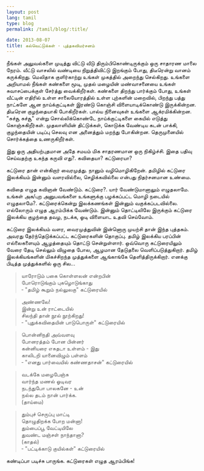 ```yaml
---
layout: post
lang: tamil
type: blog
permalink: /tamil/blog/:title/

date: 2013-08-07
title: கல்வெட்டுக்கள் - புத்தகவிமர்சனம்
---
```


நீங்கள் அலுவல்களை முடித்து விட்டு வீடு திரும்பிகொண்டிருக்கும் ஒரு சாதாரண மாலை நேரம். வீட்டு வாசலில் வண்டியை நிறுத்திவிட்டு இறங்கும் போது,
திடீரென்று வானம் கருக்கிறது. மெலிதாக குளிர்காற்று உங்கள் முகத்தில் அறைந்து செல்கிறது. உங்களை அறியாமல் நீங்கள் கண்களை  மூடி,
முதல் மழையின் மண்வாசனையை உங்கள் சுவாசப்பைக்குள் சேர்த்து வைக்கிறீர்கள். கண்களை திறந்து பார்க்கும் போது, உங்கள் வீட்டின் எதிரில் உள்ள
சாலையோரத்தில் உள்ள புற்களின் மறைவில், பிறந்து பத்து நாட்களே ஆன நாய்க்குட்டிகள் இரண்டு கொஞ்சி விளையாடிக்கொண்டு இருக்கின்றன.
திடீரென குழந்தையாகி போகிறீர்கள். பால்ய நினைவுகள் உங்களை ஆக்ரமிக்கின்றன. "சுச்சூ சுச்சூ" என்று சொல்லிக்கொண்டே நாய்க்குட்டிகளை
கையில் எடுத்து கொஞ்சுகிறீர்கள். முதலாளியின் திட்டுக்கள்,  கொடுக்க வேண்டிய கடன் பாக்கி, குழந்தையின் படிப்பு செலவு என அனைத்தும்
மறந்து போகின்றன. தெருமுனையில் சொர்க்கத்தை உணருகிறீர்கள்.

இது ஒரு அதியற்புதமான அதே சமயம் மிக சாதரணமான ஒரு நிகிழ்ச்சி. இதை பதிவு செய்வதற்கு உகந்த கருவி எது?. கவிதையா? கட்டுரையா?

கட்டுரை தான் என்கிறார் வைரமுத்து. நானும் வழிமொழிகிறேன். தமிழில் கட்டுரை இலக்கியம் இன்னும் வளரவில்லை, செழிக்கவில்லை என்பது
நிதர்சனமான உண்மை.

கவிதை எழுத கவிஞன் வேண்டும். கட்டுரை?. யார் வேண்டுமானாலும் எழுதலாமே. உங்கள் அக/புற அனுபவங்களை உங்களுக்கு பழக்கப்பட்ட
மொழி நடையில் எழுதலாமே?. கட்டுரைக்கென்று இலக்கணங்கள் இன்னும் வகுக்கப்படவில்லை. எல்லோரும் எழுத ஆரம்பிக்க வேண்டும்.
இன்னும் தொட்டிலிலே இருக்கும் கட்டுரை இலக்கிய குழந்தை தவழ, நடக்க, ஓடி விளையாட உதவி செய்வோம்.

கட்டுரை இலக்கியம் வளர, வைரமுத்துவின் இன்னொரு முயற்சி தான் இந்த புத்தகம். அவரது தேர்ந்தெடுக்கப்பட்ட கட்டுரைகளின் தொகுப்பு.
தமிழ் இலக்கிய பரப்பின் எல்லைகளையும் ஆழத்தையும் தொட்டு சென்றுள்ளார். ஒவ்வொரு கட்டுரையிலும் வேரை தேடி செல்லும் விழுதை போல,
ஆழமான தேடுதலை வெளிப்படுத்துகிறார். தமிழ் இலக்கியங்களின் மிகச்சிறந்த முத்துக்களை ஆங்காங்கே தெளித்திருக்கிறார்.
எனக்கு பிடித்த முத்துக்களில் ஒரு சில...

> யாரோடும் பகை கொள்ளலன் என்றபின் <br/>
  போரொடுங்கும் புகழொடுங்காது <br/>
  &#x2010; "தமிழ் கூறும் நல்லுலகு" கட்டுரையில்

> அண்ணலே! <br/>
  இன்று உன் ராட்டையில் <br/>
  சிலந்தி தான் நூல் நூற்கிறது! <br/>
  &#x2010; "புதுக்கவிதையின் பாடுபொருள்" கட்டுரையில்

> பொன்னிநதி அவ்வளவு <br/>
  போனரத்தம் போன பின்னர் <br/>
  கன்னியரை எசுதடா உள்ளம் - இது <br/>
  காலிடறி யானைவிழும் பள்ளம் <br/>
  &#x2010; "எனது பார்வையில் கண்ணதாசன்" கட்டுரையில்

> வடக்கே மழைபேஞ்சு <br/>
  வார்ந்த மணல் ஓடிவர <br/>
  நடந்துபோ பாலகனே - உன் <br/>
  நல்ல தடம் நான் பார்க்க. <br/>
  (தாய்மை)

> தும்புச் செருப்பு மாட்டி <br/>
  தொழுதிறக்க போற மன்னா! <br/>
  தும்பைப்பூ வேட்டியிலே <br/>
  துவண்ட மஞ்சள் நாந்தானா? <br/>
  (காதல்) <br/>
  &#x2010; "பட்டிக்காடு குயில்கள்" கட்டுரையில்

கண்டிப்பா படிச்சு பாருங்க. கட்டுரைகள் எழுத ஆரம்பிங்க!
